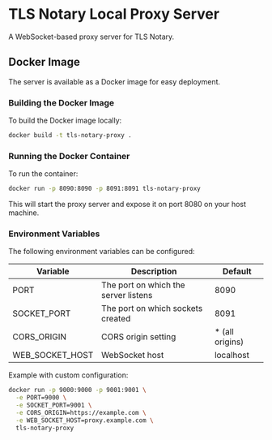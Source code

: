 # TLS Notary Local Proxy Server

A WebSocket-based proxy server for TLS Notary.

## Docker Image

The server is available as a Docker image for easy deployment.

### Building the Docker Image

To build the Docker image locally:

```bash
docker build -t tls-notary-proxy .
```

### Running the Docker Container

To run the container:

```bash
docker run -p 8090:8090 -p 8091:8091 tls-notary-proxy
```

This will start the proxy server and expose it on port 8080 on your host machine.

### Environment Variables

The following environment variables can be configured:

| Variable | Description                          | Default         |
|----------|--------------------------------------|-----------------|
| PORT | The port on which the server listens | 8090            |
| SOCKET_PORT | The port on which sockets created    | 8091            |
| CORS_ORIGIN | CORS origin setting                  | * (all origins) |
| WEB_SOCKET_HOST | WebSocket host                       | localhost       |

Example with custom configuration:

```bash
docker run -p 9000:9000 -p 9001:9001 \
  -e PORT=9000 \
  -e SOCKET_PORT=9001 \
  -e CORS_ORIGIN=https://example.com \
  -e WEB_SOCKET_HOST=proxy.example.com \
  tls-notary-proxy
```
